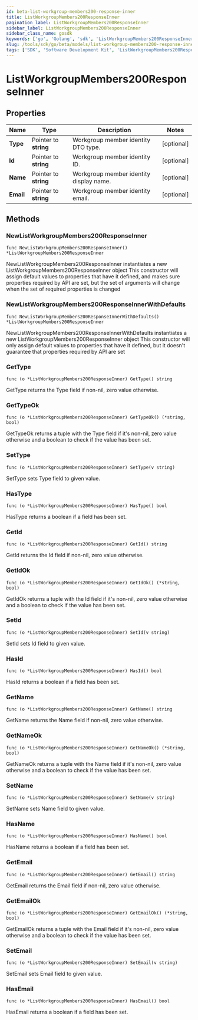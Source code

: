 ```yaml
---
id: beta-list-workgroup-members200-response-inner
title: ListWorkgroupMembers200ResponseInner
pagination_label: ListWorkgroupMembers200ResponseInner
sidebar_label: ListWorkgroupMembers200ResponseInner
sidebar_class_name: gosdk
keywords: ['go', 'Golang', 'sdk', 'ListWorkgroupMembers200ResponseInner', 'BetaListWorkgroupMembers200ResponseInner'] 
slug: /tools/sdk/go/beta/models/list-workgroup-members200-response-inner
tags: ['SDK', 'Software Development Kit', 'ListWorkgroupMembers200ResponseInner', 'BetaListWorkgroupMembers200ResponseInner']
---
```


# ListWorkgroupMembers200ResponseInner

## Properties

Name | Type | Description | Notes
------------ | ------------- | ------------- | -------------
**Type** | Pointer to **string** | Workgroup member identity DTO type. | [optional] 
**Id** | Pointer to **string** | Workgroup member identity ID. | [optional] 
**Name** | Pointer to **string** | Workgroup member identity display name. | [optional] 
**Email** | Pointer to **string** | Workgroup member identity email. | [optional] 

## Methods

### NewListWorkgroupMembers200ResponseInner

`func NewListWorkgroupMembers200ResponseInner() *ListWorkgroupMembers200ResponseInner`

NewListWorkgroupMembers200ResponseInner instantiates a new ListWorkgroupMembers200ResponseInner object
This constructor will assign default values to properties that have it defined,
and makes sure properties required by API are set, but the set of arguments
will change when the set of required properties is changed

### NewListWorkgroupMembers200ResponseInnerWithDefaults

`func NewListWorkgroupMembers200ResponseInnerWithDefaults() *ListWorkgroupMembers200ResponseInner`

NewListWorkgroupMembers200ResponseInnerWithDefaults instantiates a new ListWorkgroupMembers200ResponseInner object
This constructor will only assign default values to properties that have it defined,
but it doesn't guarantee that properties required by API are set

### GetType

`func (o *ListWorkgroupMembers200ResponseInner) GetType() string`

GetType returns the Type field if non-nil, zero value otherwise.

### GetTypeOk

`func (o *ListWorkgroupMembers200ResponseInner) GetTypeOk() (*string, bool)`

GetTypeOk returns a tuple with the Type field if it's non-nil, zero value otherwise
and a boolean to check if the value has been set.

### SetType

`func (o *ListWorkgroupMembers200ResponseInner) SetType(v string)`

SetType sets Type field to given value.

### HasType

`func (o *ListWorkgroupMembers200ResponseInner) HasType() bool`

HasType returns a boolean if a field has been set.

### GetId

`func (o *ListWorkgroupMembers200ResponseInner) GetId() string`

GetId returns the Id field if non-nil, zero value otherwise.

### GetIdOk

`func (o *ListWorkgroupMembers200ResponseInner) GetIdOk() (*string, bool)`

GetIdOk returns a tuple with the Id field if it's non-nil, zero value otherwise
and a boolean to check if the value has been set.

### SetId

`func (o *ListWorkgroupMembers200ResponseInner) SetId(v string)`

SetId sets Id field to given value.

### HasId

`func (o *ListWorkgroupMembers200ResponseInner) HasId() bool`

HasId returns a boolean if a field has been set.

### GetName

`func (o *ListWorkgroupMembers200ResponseInner) GetName() string`

GetName returns the Name field if non-nil, zero value otherwise.

### GetNameOk

`func (o *ListWorkgroupMembers200ResponseInner) GetNameOk() (*string, bool)`

GetNameOk returns a tuple with the Name field if it's non-nil, zero value otherwise
and a boolean to check if the value has been set.

### SetName

`func (o *ListWorkgroupMembers200ResponseInner) SetName(v string)`

SetName sets Name field to given value.

### HasName

`func (o *ListWorkgroupMembers200ResponseInner) HasName() bool`

HasName returns a boolean if a field has been set.

### GetEmail

`func (o *ListWorkgroupMembers200ResponseInner) GetEmail() string`

GetEmail returns the Email field if non-nil, zero value otherwise.

### GetEmailOk

`func (o *ListWorkgroupMembers200ResponseInner) GetEmailOk() (*string, bool)`

GetEmailOk returns a tuple with the Email field if it's non-nil, zero value otherwise
and a boolean to check if the value has been set.

### SetEmail

`func (o *ListWorkgroupMembers200ResponseInner) SetEmail(v string)`

SetEmail sets Email field to given value.

### HasEmail

`func (o *ListWorkgroupMembers200ResponseInner) HasEmail() bool`

HasEmail returns a boolean if a field has been set.


